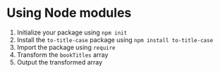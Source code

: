 # Using Node modules

1. Initialize your package using `npm init`
2. Install the `to-title-case` package using `npm install to-title-case`
3. Import the package using `require`
4. Transform the `bookTitles` array
5. Output the transformed array
